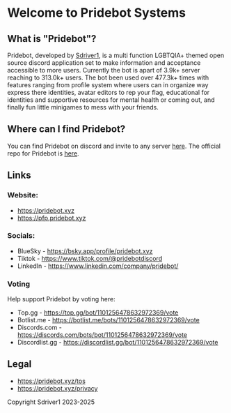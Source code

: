 
 # Welcome to Pridebot Systems

## What is "Pridebot"?
Pridebot, developed by [Sdriver1](https://github.com/sdriver1), is a multi function LGBTQIA+ themed open source discord application set to make information and acceptance accessible to more users. Currently the bot is apart of 3.9k+ server reaching to 313.0k+ users. The bot been used over 477.3k+ times with features ranging from profile system where users can in organize way express there identities, avatar editors to rep your flag, educational for identities and supportive resources for mental health or coming out, and finally fun little minigames to mess with your friends.

## Where can I find Pridebot?
You can find Pridebot on discord and invite to any server [here](https://pridebot.xyz/invite). The official repo for Pridebot is [here](https://pridebot.xyz/github). 

## Links
### Website:
- https://pridebot.xyz
- https://pfp.pridebot.xyz

### Socials:
- BlueSky - https://bsky.app/profile/pridebot.xyz
- Tiktok - https://www.tiktok.com/@pridebotdiscord
- LinkedIn - https://www.linkedin.com/company/pridebot/

### Voting
Help support Pridebot by voting here:
- Top.gg - https://top.gg/bot/1101256478632972369/vote
- Botlist.me - https://botlist.me/bots/1101256478632972369/vote
- Discords.com - https://discords.com/bots/bot/1101256478632972369/vote
- Discordlist.gg - https://discordlist.gg/bot/1101256478632972369/vote

## Legal
- https://pridebot.xyz/tos
- https://pridebot.xyz/privacy

Copyright Sdriver1 2023-2025
    